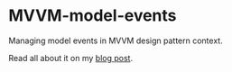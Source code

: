 # MVVM-model-events
Managing model events in MVVM design pattern context.

Read all about it on my [blog post](https://code-crumbs.pplaissy.fr/posts/mvvm-model-events/).
